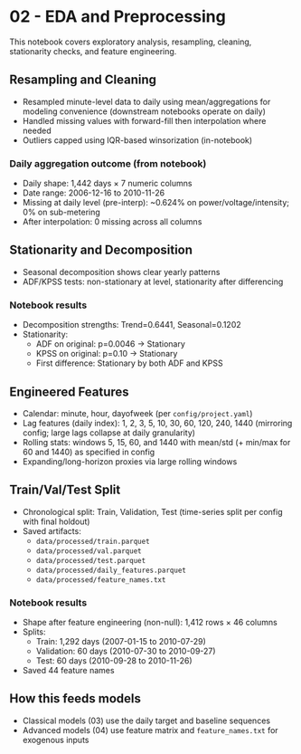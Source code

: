# 02 - EDA and Preprocessing

This notebook covers exploratory analysis, resampling, cleaning, stationarity checks, and feature engineering.

## Resampling and Cleaning
- Resampled minute-level data to daily using mean/aggregations for modeling convenience (downstream notebooks operate on daily)
- Handled missing values with forward-fill then interpolation where needed
- Outliers capped using IQR-based winsorization (in-notebook)

### Daily aggregation outcome (from notebook)
- Daily shape: 1,442 days × 7 numeric columns
- Date range: 2006-12-16 to 2010-11-26
- Missing at daily level (pre-interp): ~0.624% on power/voltage/intensity; 0% on sub-metering
- After interpolation: 0 missing across all columns

## Stationarity and Decomposition
- Seasonal decomposition shows clear yearly patterns
- ADF/KPSS tests: non-stationary at level, stationarity after differencing

### Notebook results
- Decomposition strengths: Trend=0.6441, Seasonal=0.1202
- Stationarity:
  - ADF on original: p=0.0046 → Stationary
  - KPSS on original: p=0.10 → Stationary
  - First difference: Stationary by both ADF and KPSS

## Engineered Features
- Calendar: minute, hour, dayofweek (per `config/project.yaml`)
- Lag features (daily index): 1, 2, 3, 5, 10, 30, 60, 120, 240, 1440 (mirroring config; large lags collapse at daily granularity)
- Rolling stats: windows 5, 15, 60, and 1440 with mean/std (+ min/max for 60 and 1440) as specified in config
- Expanding/long-horizon proxies via large rolling windows

## Train/Val/Test Split
- Chronological split: Train, Validation, Test (time-series split per config with final holdout)
- Saved artifacts:
  - `data/processed/train.parquet`
  - `data/processed/val.parquet`
  - `data/processed/test.parquet`
  - `data/processed/daily_features.parquet`
  - `data/processed/feature_names.txt`

### Notebook results
- Shape after feature engineering (non-null): 1,412 rows × 46 columns
- Splits:
  - Train: 1,292 days (2007-01-15 to 2010-07-29)
  - Validation: 60 days (2010-07-30 to 2010-09-27)
  - Test: 60 days (2010-09-28 to 2010-11-26)
- Saved 44 feature names

## How this feeds models
- Classical models (03) use the daily target and baseline sequences
- Advanced models (04) use feature matrix and `feature_names.txt` for exogenous inputs
